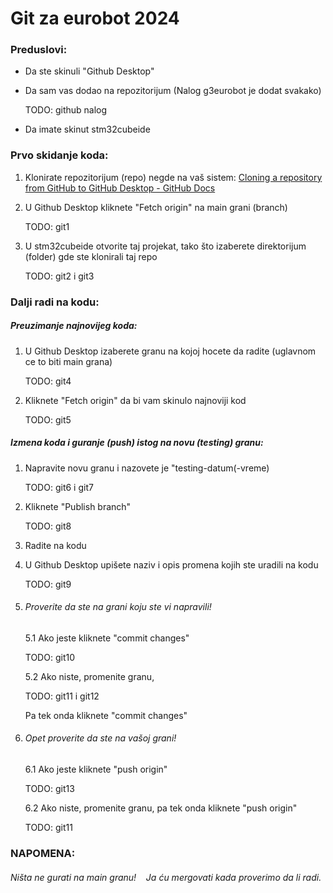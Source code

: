 # Git za eurobot 2024

### Preduslovi:

- Da ste skinuli "Github Desktop"

- Da sam vas dodao na repozitorijum (Nalog g3eurobot je dodat svakako)
  
  TODO: github nalog

- Da imate skinut stm32cubeide

### Prvo skidanje koda:

1. Klonirate repozitorijum (repo) negde na vaš sistem: [Cloning a repository from GitHub to GitHub Desktop - GitHub Docs](https://docs.github.com/en/desktop/adding-and-cloning-repositories/cloning-a-repository-from-github-to-github-desktop)

2. U Github Desktop kliknete "Fetch origin" na main grani (branch)
   
   TODO: git1

3. U stm32cubeide otvorite taj projekat, tako što izaberete direktorijum (folder) gde ste klonirali taj repo
   
   TODO: git2 i git3

### Dalji radi na kodu:

##### Preuzimanje najnovijeg koda:

1. U Github Desktop izaberete granu na kojoj hocete da radite (uglavnom ce to biti main grana)
   
   TODO: git4

2. Kliknete "Fetch origin" da bi vam skinulo najnoviji kod
   
   TODO: git5

##### Izmena koda i guranje (push) istog na novu (testing) granu:

1. Napravite novu granu i nazovete je "testing-datum(-vreme)
   
   TODO: git6 i git7

2. Kliknete "Publish branch"
   
   TODO: git8

3. Radite na kodu

4. U Github Desktop upišete naziv i opis promena kojih ste uradili na kodu
   
   TODO: git9

5. ###### Proverite da ste na grani koju ste vi napravili!
   
   5.1 Ako jeste kliknete "commit changes"
   
   TODO: git10
   
   5.2 Ako niste, promenite granu,
   
   TODO: git11 i git12
   
   Pa tek onda kliknete "commit changes"

6. ###### Opet proverite da ste na vašoj grani!
   
   6.1 Ako jeste kliknete "push origin"
   
   TODO: git13
   
   6.2 Ako niste, promenite granu, pa tek onda kliknete "push origin"
   
   TODO: git11

### NAPOMENA:

###### Ništa ne gurati na main granu!    Ja ću mergovati kada proverimo da li radi.
